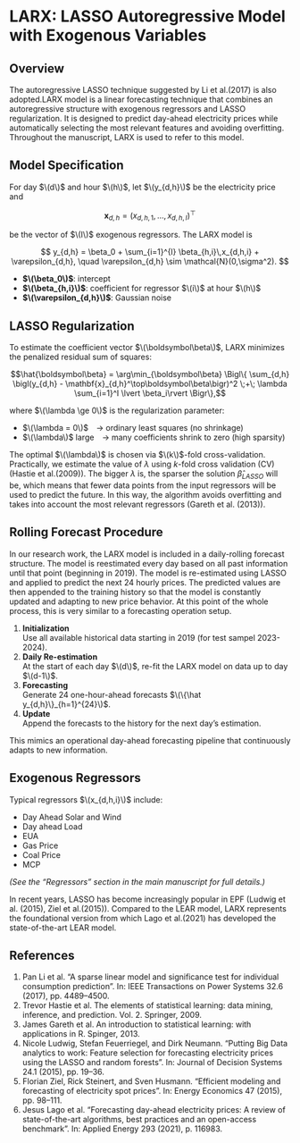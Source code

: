 # LARX: LASSO Autoregressive Model with Exogenous Variables

## Overview

The autoregressive LASSO technique suggested by Li et al.(2017) is also adopted.LARX model is a linear forecasting technique that combines an autoregressive structure with exogenous regressors and LASSO regularization. It is designed to predict day-ahead electricity prices while automatically selecting the most relevant features and avoiding overfitting. Throughout the manuscript, LARX is used to refer to this model.

## Model Specification

For day $\(d\)$ and hour $\(h\)$, let $\(y_{d,h}\)$ be the electricity price and 
```math
\mathbf{x}_{d,h} = (x_{d,h,1}, \dots, x_{d,h,I})^\top

```
 be the vector of $\(I\)$ exogenous regressors. The LARX model is
```math

y_{d,h} = \beta_0 + \sum_{i=1}^{I} \beta_{h,i}\,x_{d,h,i} + \varepsilon_{d,h}, 
\quad
\varepsilon_{d,h} \sim \mathcal{N}(0,\sigma^2).

```
- **$\(\beta_0\)$**: intercept  
- **$\(\beta_{h,i}\)$**: coefficient for regressor $\(i\)$ at hour $\(h\)$  
- **$\(\varepsilon_{d,h}\)$**: Gaussian noise  

## LASSO Regularization

To estimate the coefficient vector $\(\boldsymbol\beta\)$, LARX minimizes the penalized residual sum of squares:

```math
\hat{\boldsymbol\beta} = \arg\min_{\boldsymbol\beta}
\Bigl\{
\sum_{d,h} \bigl(y_{d,h} - \mathbf{x}_{d,h}^\top\boldsymbol\beta\bigr)^2 
\;+\;
\lambda \sum_{i=1}^I \lvert \beta_i\rvert
\Bigr\},
```

where $\(\lambda \ge 0\)$ is the regularization parameter:
- $\(\lambda = 0\)$ → ordinary least squares (no shrinkage)  
- $\(\lambda\)$ large → many coefficients shrink to zero (high sparsity)  

The optimal $\(\lambda\)$ is chosen via $\(k\)$-fold cross-validation. Practically, we estimate the value of $\lambda$ using $k$-fold cross validation (CV) (Hastie et al.(2009)).
The bigger $\lambda$ is, the sparser the solution $\hat{\beta}_{LASSO}$ will be, which means that fewer data points from the input regressors will be used to predict the future. In this way, the algorithm avoids overfitting and takes into account the most relevant regressors (Gareth et al. (2013)).

## Rolling Forecast Procedure
In our research work, the LARX model is included in a daily-rolling forecast structure. The model is reestimated every day based on all past information until that point (beginning in 2019). The model is re-estimated using LASSO and applied to predict the next 24 hourly prices. The predicted values are then appended to the training history so that the model is constantly updated and adapting to new price behavior. At this point of the whole process, this is very similar to a forecasting operation setup.

1. **Initialization**  
   Use all available historical data starting in 2019 (for test sampel 2023-2024).
2. **Daily Re-estimation**  
   At the start of each day $\(d\)$, re-fit the LARX model on data up to day $\(d-1\)$.
3. **Forecasting**  
   Generate 24 one-hour-ahead forecasts $\(\{\hat y_{d,h}\}_{h=1}^{24}\)$.
4. **Update**  
   Append the forecasts to the history for the next day’s estimation.

This mimics an operational day-ahead forecasting pipeline that continuously adapts to new information.

## Exogenous Regressors

Typical regressors $\(x_{d,h,i}\)$ include:
- Day Ahead Solar and Wind 
- Day ahead Load
- EUA
- Gas Price
- Coal Price
- MCP  

*(See the “Regressors” section in the main manuscript for full details.)*

In recent years, LASSO has become increasingly popular in EPF (Ludwig et al. (2015), Ziel et al.(2015)). 
Compared to the LEAR model, LARX represents the foundational version from which Lago et al.(2021) has developed the state-of-the-art LEAR model.

## References

1. Pan Li et al. “A sparse linear model and significance test for individual consumption prediction”. In: IEEE Transactions on Power Systems 32.6 (2017), pp. 4489–4500.
2. Trevor Hastie et al. The elements of statistical learning: data mining, inference, and prediction. Vol. 2. Springer, 2009.  
3. James Gareth et al. An introduction to statistical learning: with applications in R. Spinger, 2013.
4. Nicole Ludwig, Stefan Feuerriegel, and Dirk Neumann. “Putting Big Data analytics to work: Feature selection for forecasting electricity prices using the LASSO and random forests”. In: Journal of Decision Systems 24.1 (2015), pp. 19–36.
5. Florian Ziel, Rick Steinert, and Sven Husmann. “Efficient modeling and forecasting of electricity spot prices”. In: Energy Economics 47 (2015), pp. 98–111.
6. Jesus Lago et al. “Forecasting day-ahead electricity prices: A review of state-of-the-art algorithms, best practices and an open-access benchmark”. In: Applied Energy 293 (2021), p. 116983.

